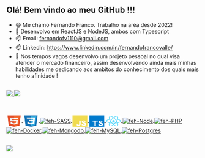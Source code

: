 ## Olá! Bem vindo ao meu GitHub !!!
 <div>
 
 
- 😄 Me chamo Fernando Franco. Trabalho na aréa desde 2022!
- 🌱 Desenvolvo em ReactJS e NodeJS, ambos com Typescript
- 📫 Email: fernandofv1110@gmail.com
- 📫 Linkedin: https://www.linkedin.com/in/fernandofrancovalle/
- 🚀 Nos tempos vagos desenvolvo um projeto pessoal no qual visa atender o mercado financeiro, assim desenvolvendo ainda mais minhas habilidades me dedicando aos ambitos do conhecimento dos quais mais tenho afinidade !
 
 ##
 
  <a href="https://github.com/JoaoMarquesBR">
  <img height="180em" src="https://github-readme-stats.vercel.app/api/top-langs/?username=JoaoMarquesBR0&layout=compact&langs_count=7&theme=aura"/>
  <img height="180em" src="https://github-readme-stats.vercel.app/api?username=JoaoMarquesBR&show_icons=true&theme=aura&include_all_commits=true&count_private=true"/>
 
  
  ##
 
   
  <div style="display: inline_block"><br>
  <img align="center" alt="feh-HTML" height="30" width="40" src="https://raw.githubusercontent.com/devicons/devicon/master/icons/html5/html5-original.svg">
  <img align="center" alt="feh-CSS" height="30" width="40" src="https://raw.githubusercontent.com/devicons/devicon/master/icons/css3/css3-original.svg">
  <img align="center" left="30" alt="feh-SASS" height="30" width="40" src="https://cdn.jsdelivr.net/gh/devicons/devicon/icons/sass/sass-original.svg" />
  <img align="center" alt="feh-Js" height="30" width="40" src="https://raw.githubusercontent.com/devicons/devicon/master/icons/javascript/javascript-plain.svg">
  <img align="center" alt="feh-Ts" height="30" width="40" src="https://raw.githubusercontent.com/devicons/devicon/master/icons/typescript/typescript-plain.svg">
  <img align="center" alt="feh-React" height="30" width="40" src="https://raw.githubusercontent.com/devicons/devicon/master/icons/react/react-original.svg">
  <img align="center" left="30" align="center" alt="feh-Node" height="30" width="40" src="https://cdn.jsdelivr.net/gh/devicons/devicon/icons/nodejs/nodejs-original.svg" />
  <img align="center" left="30" alt="feh-PHP" height="30" width="40" src="https://cdn.jsdelivr.net/gh/devicons/devicon/icons/php/php-original.svg" />
  <img align="center" left="30" alt="feh-Docker" height="30" width="40" src="https://cdn.jsdelivr.net/gh/devicons/devicon/icons/docker/docker-original.svg" />
  <img align="center" left="30" alt="feh-Mongodb" height="30" width="40" src="https://cdn.jsdelivr.net/gh/devicons/devicon/icons/mongodb/mongodb-plain-wordmark.svg" />
  <img align="center" left="30" alt="feh-MySQL" height="30" width="40" src="https://cdn.jsdelivr.net/gh/devicons/devicon/icons/mysql/mysql-original-wordmark.svg" />
  <img align="center" left="30" alt="feh-Postgres" height="30" width="40" src="https://cdn.jsdelivr.net/gh/devicons/devicon/icons/postgresql/postgresql-original-wordmark.svg" />
</div>
   
   ##
<div> 
  <a href="https://www.linkedin.com/in/fernando-franco-valle-5799b4204" target="_blank"><img src="https://img.shields.io/badge/-LinkedIn-%230077B5?style=for-the-badge&logo=linkedin&logoColor=white" target="_blank"></a> 
  
</div>
